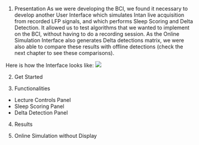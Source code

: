 1. Presentation
As we were developing the BCI, we found it necessary to develop another User Interface which simulates Intan live acquisition from recorded LFP signals, and which performs Sleep Scoring and Delta Detection. It allowed us to test algorithms that we wanted to implement on the BCI, without having to do a recording session. As the Online Simulation Interface also generates Delta detections matrix, we were also able to compare these results with offline detections (check the next chapter to see these comparisons).

Here is how the Interface looks like:
![](https://user-images.githubusercontent.com/41677251/43520501-5d61e746-9593-11e8-97c0-b8249fc95ddf.png)

2. Get Started 

3. Functionalities

* Lecture Controls Panel 
* Sleep Scoring Panel
* Delta Detection Panel 

4. Results

5. Online Simulation without Display  
